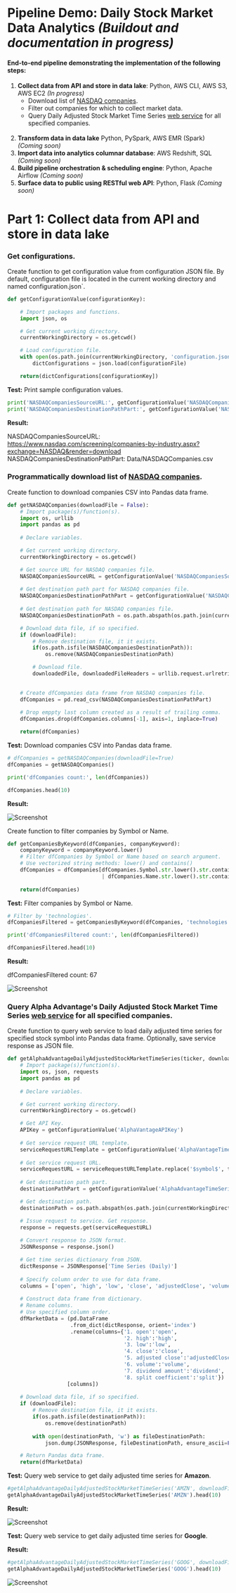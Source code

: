 # Pipeline Demo: Daily Stock Market Data Analytics *(Buildout and documentation in progress)*

#### End-to-end pipeline demonstrating the implementation of the following steps:
1. **Collect data from API and store in data lake**: Python, AWS CLI, AWS S3, AWS EC2 *(In progress)*
    * Download list of <a href="https://www.nasdaq.com/screening/companies-by-industry.aspx" target="_blank">NASDAQ companies</a>.
    * Filter out companies for which to collect market data.
    * Query Daily Adjusted Stock Market Time Series <a href="https://www.alphavantage.co/documentation" target="blank">web service</a> for all specified companies.<br><br>
2. **Transform data in data lake** Python, PySpark, AWS EMR (Spark) *(Coming soon)*
3. **Import data into analytics columnar database**: AWS Redshift, SQL *(Coming soon)*
4. **Build pipeline orchestration & scheduling engine**: Python, Apache Airflow *(Coming soon)*
5. **Surface data to public using RESTful web API**: Python, Flask *(Coming soon)*


# Part 1: Collect data from API and store in data lake

### Get configurations.

Create function to get configuration value from configuration JSON file. By default, configuration file is located in the current working directory and named configuration.json`.

```python
def getConfigurationValue(configurationKey):

    # Import packages and functions.
    import json, os

    # Get current working directory.
    currentWorkingDirectory = os.getcwd()

    # Load configuration file.
    with open(os.path.join(currentWorkingDirectory, 'configuration.json'), 'r') as configurationFile:
        dictConfigurations = json.load(configurationFile)

    return(dictConfigurations[configurationKey])
```

**Test:** Print sample configuration values.

```python
print('NASDAQCompaniesSourceURL:', getConfigurationValue('NASDAQCompaniesSourceURL'))
print('NASDAQCompaniesDestinationPathPart:', getConfigurationValue('NASDAQCompaniesDestinationPathPart'))
```

**Result:**

NASDAQCompaniesSourceURL: https://www.nasdaq.com/screening/companies-by-industry.aspx?exchange=NASDAQ&render=download
<br>NASDAQCompaniesDestinationPathPart: Data/NASDAQCompanies.csv

### Programmatically download list of <a href="https://www.nasdaq.com/screening/companies-by-industry.aspx" target="blank">NASDAQ companies</a>.

Create function to download companies CSV into Pandas data frame.

```python
def getNASDAQCompanies(downloadFile = False):
    # Import package(s)/function(s).
    import os, urllib
    import pandas as pd
    
    # Declare variables.

    # Get current working directory.
    currentWorkingDirectory = os.getcwd()

    # Get source URL for NASDAQ companies file.
    NASDAQCompaniesSourceURL = getConfigurationValue('NASDAQCompaniesSourceURL')
    
    # Get destination path part for NASDAQ companies file.
    NASDAQCompaniesDestinationPathPart = getConfigurationValue('NASDAQCompaniesDestinationPathPart')
    
    # Get destination path for NASDAQ companies file.
    NASDAQCompaniesDestinationPath = os.path.abspath(os.path.join(currentWorkingDirectory, NASDAQCompaniesDestinationPathPart))

    # Download data file, if so specified.
    if (downloadFile):
        # Remove destination file, it it exists.
        if(os.path.isfile(NASDAQCompaniesDestinationPath)):
            os.remove(NASDAQCompaniesDestinationPath)

        # Download file.
        downloadedFile, downloadedFileHeaders = urllib.request.urlretrieve(NASDAQCompaniesSourceURL,
                                                                           NASDAQCompaniesDestinationPathPart)

    # Create dfCompanies data frame from NASDAQ companies file.
    dfCompanies = pd.read_csv(NASDAQCompaniesDestinationPathPart)
    
    # Drop emppty last column created as a result of trailing comma.
    dfCompanies.drop(dfCompanies.columns[-1], axis=1, inplace=True)

    return(dfCompanies)
```

**Test:** Download companies CSV into Pandas data frame.

```python
# dfCompanies = getNASDAQCompanies(downloadFile=True)
dfCompanies = getNASDAQCompanies()

print('dfCompanies count:', len(dfCompanies))

dfCompanies.head(10)
```
**Result:**

![Screenshot](dfCompanies.head(10).PNG)

Create function to filter companies by Symbol or Name.

```python
def getCompaniesByKeyword(dfCompanies, companyKeyword):
    companyKeyword = companyKeyword.lower()
    # Filter dfCompanies by Symbol or Name based on search argument.
    # Use vectorized string methods: lower() and contains()
    dfCompanies = dfCompanies[dfCompanies.Symbol.str.lower().str.contains(companyKeyword)
                              | dfCompanies.Name.str.lower().str.contains(companyKeyword)]
    
    return(dfCompanies)
```

**Test:** Filter companies by Symbol or Name.

```python
# Filter by 'technologies'.
dfCompaniesFiltered = getCompaniesByKeyword(dfCompanies, 'technologies')

print('dfCompaniesFiltered count:', len(dfCompaniesFiltered))

dfCompaniesFiltered.head(10)
```

**Result:**

dfCompaniesFiltered count: 67

![Screenshot](dfCompaniesFiltered.head(10).PNG)

### Query Alpha Advantage's Daily Adjusted Stock Market Time Series <a href="https://www.alphavantage.co/documentation/#dailyadj" target="blank">web service</a> for all specified companies.

Create function to query web service to load daily adjusted time series for specified stock symbol into Pandas data frame. Optionally, save service response as JSON file.

```python
def getAlphaAdvantageDailyAdjustedStockMarketTimeSeries(ticker, downloadFile = False):
    # Import package(s)/function(s).
    import os, json, requests
    import pandas as pd
    
    # Declare variables.

    # Get current working directory.
    currentWorkingDirectory = os.getcwd()

    # Get API Key.
    APIKey = getConfigurationValue('AlphaVantageAPIKey')
    
    # Get service request URL template.
    serviceRequestURLTemplate = getConfigurationValue('AlphaVantageTimeSeriesDailyAdjustedServiceRequestURLTemplate')
    
    # Get service request URL.
    serviceRequestURL = serviceRequestURLTemplate.replace('$symbol$', ticker).replace('$apiKey$', APIKey)
    
    # Get destination path part.
    destinationPathPart = getConfigurationValue('AlphaAdvantageTimeSeriesDailyAdjustedDestinationPathPart')

    # Get destination path.
    destinationPath = os.path.abspath(os.path.join(currentWorkingDirectory, destinationPathPart, ticker + '.json'))

    # Issue request to service. Get response.
    response = requests.get(serviceRequestURL)
    
    # Convert response to JSON format.
    JSONResponse = response.json()

    # Get time series dictionary from JSON.
    dictResponse = JSONResponse['Time Series (Daily)']
    
    # Specify column order to use for data frame.
    columns = ['open', 'high', 'low', 'close', 'adjustedClose', 'volume', 'dividend', 'split']
    
    # Construct data frame from dictionary.
    # Rename columns.
    # Use specified column order.
    dfMarketData = (pd.DataFrame
                    .from_dict(dictResponse, orient='index')
                    .rename(columns={'1. open':'open',
                                     '2. high':'high',
                                     '3. low':'low',
                                     '4. close':'close',
                                     '5. adjusted close':'adjustedClose',
                                     '6. volume':'volume',
                                     '7. dividend amount':'dividend',
                                     '8. split coefficient':'split'})
                   [columns])
    
    # Download data file, if so specified.
    if (downloadFile):
        # Remove destination file, it it exists.
        if(os.path.isfile(destinationPath)):
            os.remove(destinationPath)
            
        with open(destinationPath, 'w') as fileDestinationPath:
            json.dump(JSONResponse, fileDestinationPath, ensure_ascii=False, indent=0, sort_keys=True)

    # Return Pandas data frame.
    return(dfMarketData)
```

**Test:** Query web service to get daily adjusted time series for **Amazon**.

```python
#getAlphaAdvantageDailyAdjustedStockMarketTimeSeries('AMZN', downloadFile=True)
getAlphaAdvantageDailyAdjustedStockMarketTimeSeries('AMZN').head(10)
```

**Result:**

![Screenshot](getAlphaAdvantageDailyAdjustedStockMarketTimeSeries('AMZN').head(10).PNG)

**Test:** Query web service to get daily adjusted time series for **Google**.

**Result:**

```python
#getAlphaAdvantageDailyAdjustedStockMarketTimeSeries('GOOG', downloadFile=True)
getAlphaAdvantageDailyAdjustedStockMarketTimeSeries('GOOG').head(10)
```

![Screenshot](getAlphaAdvantageDailyAdjustedStockMarketTimeSeries('GOOG').head(10).PNG)